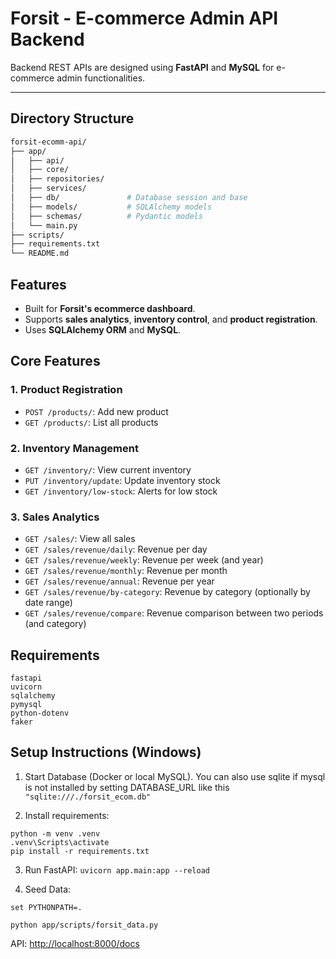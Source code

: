 # Forsit - E-commerce Admin API Backend

Backend REST APIs are designed using **FastAPI** and **MySQL** for e-commerce admin functionalities.

---

## Directory Structure

```bash
forsit-ecomm-api/
├── app/
│   ├── api/
│   ├── core/
│   ├── repositories/    
│   ├── services/    
│   ├── db/               # Database session and base
│   ├── models/           # SQLAlchemy models
│   ├── schemas/          # Pydantic models
│   └── main.py
├── scripts/
├── requirements.txt
└── README.md
```

## Features

* Built for **Forsit's ecommerce dashboard**.
* Supports **sales analytics**, **inventory control**, and **product registration**.
* Uses **SQLAlchemy ORM** and **MySQL**.


## Core Features

### 1. Product Registration

* `POST /products/`: Add new product
* `GET /products/`: List all products

### 2. Inventory Management

* `GET /inventory/`: View current inventory
* `PUT /inventory/update`: Update inventory stock
* `GET /inventory/low-stock`: Alerts for low stock

### 3. Sales Analytics

* `GET /sales/`:	View all sales
* `GET /sales/revenue/daily`:	Revenue per day
* `GET /sales/revenue/weekly`:	Revenue per week (and year)
* `GET /sales/revenue/monthly`:	Revenue per month
* `GET /sales/revenue/annual`:	Revenue per year
* `GET /sales/revenue/by-category`:	Revenue by category (optionally by date range)
* `GET /sales/revenue/compare`:	Revenue comparison between two periods (and category)


## Requirements

```
fastapi
uvicorn
sqlalchemy
pymysql
python-dotenv
faker
```

## Setup Instructions (Windows)

1. Start Database (Docker or local MySQL). You can also use sqlite if mysql is not installed by setting DATABASE_URL like this `"sqlite:///./forsit_ecom.db"`

2. Install requirements:

```
python -m venv .venv
.venv\Scripts\activate
pip install -r requirements.txt
```

3. Run FastAPI: `uvicorn app.main:app --reload`

4. Seed Data:

```
set PYTHONPATH=.

python app/scripts/forsit_data.py
```

API: [http://localhost:8000/docs](http://localhost:8000/docs)





